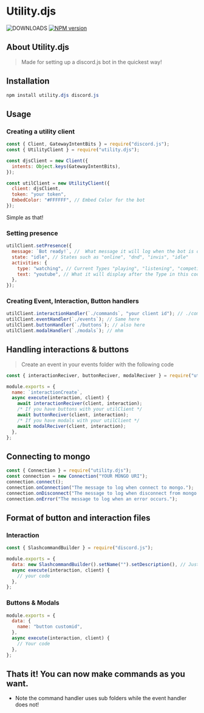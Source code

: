 # Utility.djs

<div>
<a herf="https://www.npmjs.com/package/utility.djs"><img src="https://img.shields.io/npm/dt/utility.djs.svg?maxAge=3600" alt="DOWNLOADS"></a>
  <a href="https://www.npmjs.com/package/utility.djs"><img src="https://img.shields.io/npm/v/utility.djs.svg?maxAge=3600" alt="NPM version" /></a>  
</div>

## About Utility.djs

> Made for setting up a discord.js bot in the quickest way!

## Installation

```css
npm install utility.djs discord.js
```

## Usage

### Creating a utility client

```js
const { Client, GatewayIntentBits } = require("discord.js");
const { UtilityClient } = require("utility.djs");

const djsClient = new Client({
  intents: Object.keys(GatewayIntentBits),
});

const utilClient = new UtilityClient({
  client: djsClient,
  token: "your token",
  EmbedColor: "#FFFFFF", // Embed Color for the bot
});
```

Simple as that!

### Setting presence

```js
utilClient.setPresence({
  message: `Bot ready!`, //  What message it will log when the bot is online
  state: "idle", // States such as "online", "dnd", "invis", "idle"
  activities: {
    type: "watching", // Current Types "playing", "listening", "competing", "watching"
    text: "youtube", // What it will display after the Type in this code it would display Watching youtube
  },
});
```

### Creating Event, Interaction, Button handlers

```js
utilClient.interactionHandler(`./commands`, "your client id"); // ./commands is the path. FS TYPE PATH
utilClient.eventHandler(`./events`); // Same here
utilClient.buttonHandler(`./buttons`); // also here
utilClient.modalHandler(`./modals`); // mhm
```

## Handling interactions & buttons

> Create an event in your events folder with the following code

```js
const { interactionReciver, buttonReciver, modalReciver } = require("utility.djs");

module.exports = {
  name: `interactionCreate`,
  async execute(interaction, client) {
    await interactionReciver(client, interaction);
    /* If you have buttons with your utilClient */
    await buttonReciver(client, interaction);
    /* If you have modals with your utilClient */
    await modalReciver(client, interaction);
  },
};
```

## Connecting to mongo

```js
const { Connection } = require("utility.djs");
const connection = new Connection("YOUR MONGO URI");
connection.connect();
connection.onConnection("The message to log when connect to mongo.");
connection.onDisconnect("The message to log when disconnect from mongo.");
connection.onError("The message to log when an error occurs.");
```

## Format of button and interaction files

### Interaction

```js
const { SlashcommandBuilder } = require("discord.js");

module.exports = {
  data: new SlashcommandBuilder().setName("").setDescription(), // Just the discord.js slash command builder.
  async execute(interaction, client) {
    // your code
  },
};
```

### Buttons & Modals

```js
module.exports = {
  data: {
    name: "button customid",
  },
  async execute(interaction, client) {
    // Your code
  },
};
```

## Thats it! You can now make commands as you want.

- Note the command handler uses sub folders while the event handler does not!
